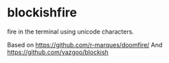 # blockishfire

fire in the terminal using unicode characters.

Based on https://github.com/r-marques/doomfire/
And https://github.com/yazgoo/blockish
